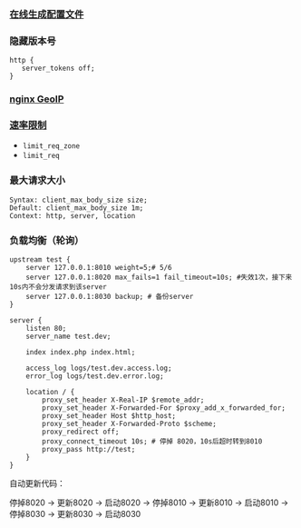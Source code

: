 ### [在线生成配置文件](https://nginxconfig.io/)

### 隐藏版本号
```
http {
   server_tokens off;
}
```

### [nginx GeoIP](http://blog.topspeedsnail.com/archives/7410)

### [速率限制](https://www.nginx.com/blog/rate-limiting-nginx/)
- `limit_req_zone`
- `limit_req`


### 最大请求大小
```
Syntax:	client_max_body_size size;
Default: client_max_body_size 1m;
Context: http, server, location
```

### 负载均衡（轮询）
```
upstream test {
    server 127.0.0.1:8010 weight=5;# 5/6
    server 127.0.0.1:8020 max_fails=1 fail_timeout=10s; #失效1次，接下来10s内不会分发请求到该server
    server 127.0.0.1:8030 backup; # 备份server
}

server {
	listen 80;
	server_name test.dev;
	
	index index.php index.html;
	
	access_log logs/test.dev.access.log;
	error_log logs/test.dev.error.log;

	location / {
		proxy_set_header X-Real-IP $remote_addr;
		proxy_set_header X-Forwarded-For $proxy_add_x_forwarded_for;
		proxy_set_header Host $http_host;
		proxy_set_header X-Forwarded-Proto $scheme;
		proxy_redirect off;
		proxy_connect_timeout 10s; # 停掉 8020，10s后超时转到8010
		proxy_pass http://test;
	}
}
```

自动更新代码：

停掉8020 -> 更新8020 -> 启动8020 -> 停掉8010 -> 更新8010 -> 启动8010 -> 停掉8030 -> 更新8030 -> 启动8030
